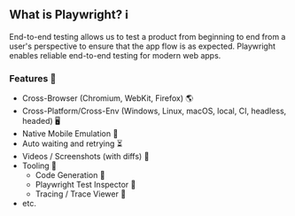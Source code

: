 ## What is Playwright? ℹ️

End-to-end testing allows us to test a product from beginning to end
from a user's perspective to ensure that the app flow is as expected.
Playwright enables reliable end-to-end testing for modern web apps.

### Features 🔮

- Cross-Browser (Chromium, WebKit, Firefox) 🌎
- Cross-Platform/Cross-Env (Windows, Linux, macOS, local, CI, headless, headed) 🖥
- Native Mobile Emulation 📱
- Auto waiting and retrying ⏳
- Videos / Screenshots (with diffs) 🎥
- Tooling 🧰
  - Code Generation 🎨
  - Playwright Test Inspector 🔬
  - Tracing / Trace Viewer 🐾
- etc.
